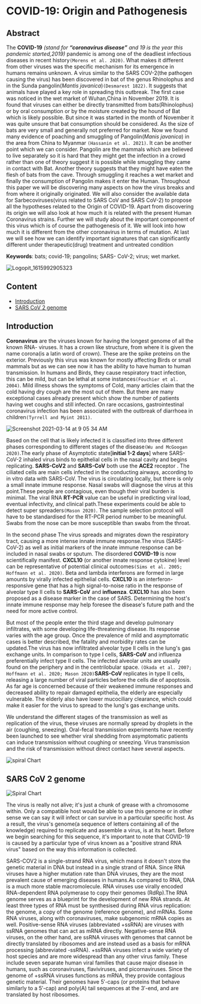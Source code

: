 # COVID-19: Origin and Pathogenesis

## Abstract
The __COVID-19__ _(stand for __“coronavirus disease”__ and 19 is the year this pandemic started,2019)_ pandemic is among one of the deadliest infectious diseases in recent history`(Morens et al. 2020)`. What makes it different from other viruses  was the specific mechanism for its emergence in humans remains unknown. A virus similar to the SARS COV-2(the pathogen causing the virus) has been discovered in bat of the genus Rhinolophus and in the Sunda pangolin(_Mantis javanica_)`(Desmarest 1822)`. It suggests that animals have played a key role in spreading this outbreak. The first case was noticed in the wet market of Wuhan,China in November 2019.  It is found that viruses can either be directly transmitted from bats(Rhinolophus) or by oral consumption or by the moisture created by the hound of Bat which is likely possible. But since it was started in the month of November it was quite unsure that bat consumption should be considered. As the size of bats are very small and generally not preferred for market. Now we found many evidence of poaching and smuggling of Pangolin(_Manis javanica_) in the area from China to Myanmar `(Hassanin et al. 2021)`. It can be another point which we can consider. Pangolin are the mammals which are believed to live separately so it is hard that they might get the infection in a crowd rather than one of theory suggest it is possible while smuggling they came in contact with Bat. Another theory suggests that they might have eaten the flesh of bats from the cave. Through smuggling it reaches a wet market and finally the consumption of Pangolin makes it  enter the Human. Throughout this paper we will be discovering many aspects on how the virus breaks and from where it originally originated. We will also consider the available data for Sarbecoviruses(virus related to SARS CoV and SARS CoV-2) to propose all the hypotheses related to the Origin of COVID-19. Apart from discovering its origin we will also look at how much it is related with the present Human Coronavirus strains. Further we will study about the important component of this virus which is of course the pathogenesis of it. We will look into how much it is different from the other coronavirus in terms of mutation. At last we will see how we can identify important signatures that can significantly different under therapeutic(drug)  treatment and untreated condition


__Keywords__: bats; covid-19; pangolins; SARS- CoV-2; virus;  wet market.


![Logopit_1615992905323](https://user-images.githubusercontent.com/63470232/111488351-29ed6a00-875f-11eb-87dc-32f696bda8dc.jpg)




## Content
 - [Introduction](#Introduction)
 - [SARS CoV 2 genome](#SARSCoV2genome)



## Introduction <a name="Introduction"></a>

__Coronavirus__ are the viruses known for having the longest genome of all the known RNA- viruses. It has a crown like structure, from where it is given the name corona(is a latin word of crown). These are the spike proteins on the exterior. Previously this virus was known for mostly affecting Birds or small mammals but as we can see now it has the ability to have human to human transmission. In humans and Birds, they cause respiratory tract infection, this can be mild, but can be lethal at some instances`(Fouchier et al. 2004)`. Mild illness shows the symptoms of Cold, many articles claim that the cold having dry cough are the most out of them. But there are many exceptional cases already present which show the number of patients having wet coughs and still infected. On rare occasions, gastrointestinal coronavirus infection has been associated with the outbreak of diarrhoea in children`(Tyrrell and Myint 2011)`.

![Screenshot 2021-03-14 at 9 05 34 AM](https://user-images.githubusercontent.com/63470232/112012627-5cc4a300-8b4f-11eb-8d49-3630fe7524bd.png)

Based on the cell that is likely infected it is classified into three different phases corresponding to different stages of the disease`(Wu and McGoogan 2020)`.The early phase of Asymptotic state[__initial 1-2 days__] where SARS-CoV-2 inhaled virus binds to epithelial cells in the nasal cavity and begins replicating. __SARS-CoV2__ and __SARS-CoV__ both use the __ACE2__ receptor . The ciliated cells are main cells infected in the conducting airways, according to in vitro data with SARS-CoV. The virus is circulating locally, but there is only a small innate immune response. Nasal swabs will diagnose the virus at this point.These people are contagious, even though their viral burden is minimal. The viral RNA __RT-PCR__ value can be useful in predicting viral load, eventual infectivity, and clinical path.These experiments could be able to detect super spreaders`(Mason 2020)`. The sample selection protocol will have to be standardised for the RT-PCR period number to be meaningful. Swabs from the nose can be more susceptible than swabs from the throat.

In the second phase The virus spreads and migrates down the respiratory tract, causing a more intense innate immune response.The virus (SARS-CoV-2) as well as initial markers of the innate immune response can be included in nasal swabs or sputum. The disordered __COVID-19__ is now scientifically manifest. __CXCL10__ (or another innate response cytokine) level can be representative of potential clinical outcomes`(Sims et al. 2005; Hoffmann et al. 2020)`. Beta and lambda interferons are formed in large amounts by virally infected epithelial cells. __CXCL10__ is an interferon-responsive gene that has a high signal-to-noise ratio in the response of alveolar type II cells to __SARS-CoV__ and __influenza__. __CXCL10__ has also been proposed as a disease marker in the case of SARS. Determining the host's innate immune response may help foresee the disease's future path and the need for more active control.

But most of the people enter the third stage and develop pulmonary infiltrates, with some developing life-threatening disease. Its response varies with the age group. Once the prevalence of mild and asymptomatic cases is better described, the fatality and morbidity rates can be updated.The virus has now infiltrated alveolar type II cells in the lung's gas exchange units. In comparison to type I cells, __SARS-CoV__ and influenza preferentially infect type II cells. The infected alveolar units are usually found on the periphery and in the centrilobular space. `(Okada et al. 2007; Hoffmann et al. 2020; Mason 2020)`__SARS-CoV__ replicates in type II cells, releasing a large number of viral particles before the cells die of apoptosis. As far age is concerned because of their weakened immune responses and decreased ability to repair damaged epithelia, the elderly are especially vulnerable. The elderly also have lower mucociliary clearance, which could make it easier for the virus to spread to the lung's gas exchange units.

We understand the different stages of the transmission as well as replication of the virus, these viruses are normally spread by droplets in the air (coughing, sneezing). Oral-fecal transmission experiments have recently been launched to see whether viral shedding from asymptomatic patients can induce transmission without coughing or sneezing. Virus transmission and the risk of transmission without direct contact have several aspects.

![spiral Chart](https://cmr.asm.org/content/cmr/28/2/465/F7.medium.gif)

## SARS CoV 2 genome <a name="SARSCoV2genome"></a>

![Spiral Chart](https://www.mdpi.com/pathogens/pathogens-09-00331/article_deploy/html/images/pathogens-09-00331-g001.png)

The virus is really not alive; it's just a chunk of grease with a chromosome within. Only a compatible host would be able to use this genome or in other sense we can say it will infect or can survive in a particular specific host. As a result, the virus's genome(a sequence of letters containing all of the knowledge) required to replicate and assemble a virus, is at its heart. Before we begin searching for this sequence, it's important to note that COVID-19 is caused by a particular type of virus known as a "positive strand RNA virus" based on the way this information is collected.

SARS-COV2 is a single-strand RNA virus, which means it doesn't store the genetic material in DNA but instead in a single strand of RNA. Since RNA viruses have a higher mutation rate than DNA viruses, they are the most prevalent cause of emerging diseases in humans.As compared to RNA, DNA is a much more stable macromolecule. RNA viruses use virally encoded RNA-dependent RNA polymerase to copy their genomes (RdRp).The RNA genome serves as a blueprint for the development of new RNA strands. At least three types of RNA must be synthesised during RNA virus replication: the genome, a copy of the genome (reference genome), and mRNAs. Some RNA viruses, along with coronaviruses, make subgenomic mRNA copies as well. Positive-sense RNA viruses (abbreviated +ssRNA) are viruses with ssRNA genomes that can act as mRNA directly. Negative-sense RNA viruses, on the other hand, are ssRNA viruses with genomes that cannot be directly translated by ribosomes and are instead used as a basis for mRNA processing (abbreviated -ssRNA). +ssRNA viruses infect a wide variety of host species and are more widespread than any other virus family. These include seven separate human viral families that cause major disease in humans, such as coronaviruses, flaviviruses, and picornaviruses. Since the genome of +ssRNA viruses functions as mRNA, they provide contagious genetic material. Their genomes have 5′-caps (or proteins that behave similarly to a 5′-cap) and poly(A) tail sequences at the 3′-end, and are translated by host ribosomes.

